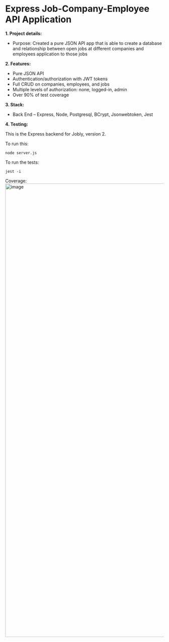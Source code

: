 # Express Job-Company-Employee API Application
**1. Project details:**
- Purpose: Created a pure JSON API app that is able to create a database and relationship between open jobs at different companies and employees application to those jobs

**2. Features:**
- Pure JSON API
- Authentication/authorization with JWT tokens
- Full CRUD on companies, employees, and jobs
- Multiple levels of authorization: none, logged-in, admin
- Over 90% of test coverage

**3. Stack:**
- Back End – Express, Node, Postgresql, BCrypt, Jsonwebtoken, Jest

**4. Testing:**

This is the Express backend for Jobly, version 2.

To run this:

    node server.js
    
To run the tests:

    jest -i

Coverage:
<img width="1440" alt="image" src="https://user-images.githubusercontent.com/33042374/169191224-b267a22e-33d2-4a44-97a5-7dc713c3fa31.png">


